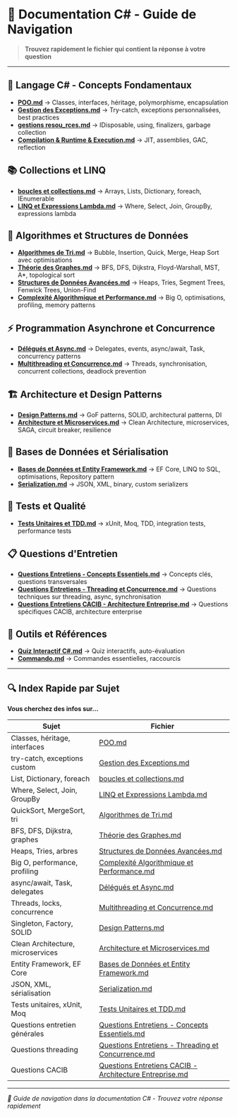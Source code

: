 # 📘 Documentation C# - Guide de Navigation

> **Trouvez rapidement le fichier qui contient la réponse à votre question**

---

## 🔧 **Langage C# - Concepts Fondamentaux**

- **[POO.md](./POO.md)** → Classes, interfaces, héritage, polymorphisme, encapsulation
- **[Gestion des Exceptions.md](./Gestion%20des%20Exceptions.md)** → Try-catch, exceptions personnalisées, best practices
- **[gestions resou_rces.md](./gestions%20resou_rces.md)** → IDisposable, using, finalizers, garbage collection
- **[Compilation & Runtime & Execution.md](./Compilation%20&%20Runtime%20&%20Execution.md)** → JIT, assemblies, GAC, reflection

## 📚 **Collections et LINQ**

- **[boucles et collections.md](./boucles%20et%20collections.md)** → Arrays, Lists, Dictionary, foreach, IEnumerable
- **[LINQ et Expressions Lambda.md](./LINQ%20et%20Expressions%20Lambda.md)** → Where, Select, Join, GroupBy, expressions lambda

## 🧮 **Algorithmes et Structures de Données**

- **[Algorithmes de Tri.md](./Algorithmes%20de%20Tri.md)** → Bubble, Insertion, Quick, Merge, Heap Sort avec optimisations
- **[Théorie des Graphes.md](./Théorie%20des%20Graphes.md)** → BFS, DFS, Dijkstra, Floyd-Warshall, MST, A*, topological sort
- **[Structures de Données Avancées.md](./Structures%20de%20Données%20Avancées.md)** → Heaps, Tries, Segment Trees, Fenwick Trees, Union-Find
- **[Complexité Algorithmique et Performance.md](./Complexité%20Algorithmique%20et%20Performance.md)** → Big O, optimisations, profiling, memory patterns

## ⚡ **Programmation Asynchrone et Concurrence**

- **[Délégués et Async.md](./Délégués%20et%20Async.md)** → Delegates, events, async/await, Task, concurrency patterns
- **[Multithreading et Concurrence.md](./Multithreading%20et%20Concurrence.md)** → Threads, synchronisation, concurrent collections, deadlock prevention

## 🏗️ **Architecture et Design Patterns**

- **[Design Patterns.md](./Design%20Patterns.md)** → GoF patterns, SOLID, architectural patterns, DI
- **[Architecture et Microservices.md](./Architecture%20et%20Microservices.md)** → Clean Architecture, microservices, SAGA, circuit breaker, resilience

## 💾 **Bases de Données et Sérialisation**

- **[Bases de Données et Entity Framework.md](./Bases%20de%20Données%20et%20Entity%20Framework.md)** → EF Core, LINQ to SQL, optimisations, Repository pattern
- **[Serialization.md](./Serialization.md)** → JSON, XML, binary, custom serializers

## 🧪 **Tests et Qualité**

- **[Tests Unitaires et TDD.md](./Tests%20Unitaires%20et%20TDD.md)** → xUnit, Moq, TDD, integration tests, performance tests

## 📋 **Questions d'Entretien**

- **[Questions Entretiens - Concepts Essentiels.md](./Questions%20Entretiens%20-%20Concepts%20Essentiels.md)** → Concepts clés, questions transversales
- **[Questions Entretiens - Threading et Concurrence.md](./Questions%20Entretiens%20-%20Threading%20et%20Concurrence.md)** → Questions techniques sur threading, async, synchronisation
- **[Questions Entretiens CACIB - Architecture Entreprise.md](./Questions%20Entretiens%20CACIB%20-%20Architecture%20Entreprise.md)** → Questions spécifiques CACIB, architecture enterprise

## 🎯 **Outils et Références**

- **[Quiz Interactif C#.md](./Quiz%20Interactif%20C#.md)** → Quiz interactifs, auto-évaluation
- **[Commando.md](./Commando.md)** → Commandes essentielles, raccourcis

---

## 🔍 **Index Rapide par Sujet**

**Vous cherchez des infos sur...**

| **Sujet** | **Fichier** |
|-----------|-------------|
| Classes, héritage, interfaces | [POO.md](./POO.md) |
| try-catch, exceptions custom | [Gestion des Exceptions.md](./Gestion%20des%20Exceptions.md) |
| List, Dictionary, foreach | [boucles et collections.md](./boucles%20et%20collections.md) |
| Where, Select, Join, GroupBy | [LINQ et Expressions Lambda.md](./LINQ%20et%20Expressions%20Lambda.md) |
| QuickSort, MergeSort, tri | [Algorithmes de Tri.md](./Algorithmes%20de%20Tri.md) |
| BFS, DFS, Dijkstra, graphes | [Théorie des Graphes.md](./Théorie%20des%20Graphes.md) |
| Heaps, Tries, arbres | [Structures de Données Avancées.md](./Structures%20de%20Données%20Avancées.md) |
| Big O, performance, profiling | [Complexité Algorithmique et Performance.md](./Complexité%20Algorithmique%20et%20Performance.md) |
| async/await, Task, delegates | [Délégués et Async.md](./Délégués%20et%20Async.md) |
| Threads, locks, concurrence | [Multithreading et Concurrence.md](./Multithreading%20et%20Concurrence.md) |
| Singleton, Factory, SOLID | [Design Patterns.md](./Design%20Patterns.md) |
| Clean Architecture, microservices | [Architecture et Microservices.md](./Architecture%20et%20Microservices.md) |
| Entity Framework, EF Core | [Bases de Données et Entity Framework.md](./Bases%20de%20Données%20et%20Entity%20Framework.md) |
| JSON, XML, sérialisation | [Serialization.md](./Serialization.md) |
| Tests unitaires, xUnit, Moq | [Tests Unitaires et TDD.md](./Tests%20Unitaires%20et%20TDD.md) |
| Questions entretien générales | [Questions Entretiens - Concepts Essentiels.md](./Questions%20Entretiens%20-%20Concepts%20Essentiels.md) |
| Questions threading | [Questions Entretiens - Threading et Concurrence.md](./Questions%20Entretiens%20-%20Threading%20et%20Concurrence.md) |
| Questions CACIB | [Questions Entretiens CACIB - Architecture Entreprise.md](./Questions%20Entretiens%20CACIB%20-%20Architecture%20Entreprise.md) |

---

*📘 Guide de navigation dans la documentation C# - Trouvez votre réponse rapidement*
